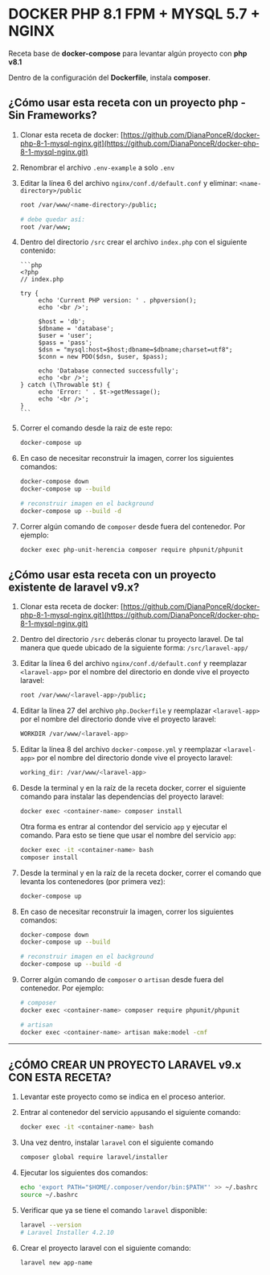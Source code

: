 # DOCKER PHP 8.1 FPM + MYSQL 5.7 + NGINX

Receta base de __docker-compose__ para levantar algún proyecto con __php v8.1__

Dentro de la configuración del __Dockerfile__, instala __composer__.

## ¿Cómo usar esta receta con un proyecto php - Sin Frameworks?

1. Clonar esta receta de docker: [https://github.com/DianaPonceR/docker-php-8-1-mysql-nginx.git](https://github.com/DianaPonceR/docker-php-8-1-mysql-nginx.git)
2. Renombrar el archivo `.env-example` a solo `.env`
3. Editar la línea 6 del archivo `nginx/conf.d/default.conf` y eliminar: `<name-directory>/public`

   ```bash
   root /var/www/<name-directory>/public;
   
   # debe quedar así:
   root /var/www;
   ```
   
4. Dentro del directorio `/src` crear el archivo `index.php` con el siguiente contenido:

       ```php
       <?php
       // index.php

       try {
            echo 'Current PHP version: ' . phpversion();
            echo '<br />';
    
            $host = 'db';
            $dbname = 'database';
            $user = 'user';
            $pass = 'pass';
            $dsn = "mysql:host=$host;dbname=$dbname;charset=utf8";
            $conn = new PDO($dsn, $user, $pass);
    
            echo 'Database connected successfully';
            echo '<br />';
       } catch (\Throwable $t) {
            echo 'Error: ' . $t->getMessage();
            echo '<br />';
       }
       ```
      
5. Correr el comando desde la raiz de este repo:

   ```bash
   docker-compose up
   ```
6. En caso de necesitar reconstruir la imagen, correr los siguientes comandos:

    ```bash
   docker-compose down
   docker-compose up --build
   
   # reconstruir imagen en el background
   docker-compose up --build -d
   ```
7. Correr algún comando de `composer` desde fuera del contenedor. Por ejemplo:

   ```bash
   docker exec php-unit-herencia composer require phpunit/phpunit
   ```


## ¿Cómo usar esta receta con un proyecto existente de laravel v9.x?

1. Clonar esta receta de docker: [https://github.com/DianaPonceR/docker-php-8-1-mysql-nginx.git](https://github.com/DianaPonceR/docker-php-8-1-mysql-nginx.git)
2. Dentro del directorio `/src` deberás clonar tu proyecto laravel. De tal manera que quede ubicado de la siguiente forma: `/src/laravel-app/`
3. Editar la línea 6 del archivo `nginx/conf.d/default.conf` y reemplazar `<laravel-app>` por el nombre del directorio en donde vive el proyecto laravel:

   ```bash
   root /var/www/<laravel-app>/public;
   ```

4. Editar la línea 27 del archivo `php.Dockerfile` y reemplazar `<laravel-app>` por el nombre del directorio donde vive el proyecto laravel:
   
   ```bash
   WORKDIR /var/www/<laravel-app>
   ```
   
5. Editar la línea 8 del archivo `docker-compose.yml` y reemplazar `<laravel-app>` por el nombre del directorio donde vive el proyecto laravel:

   ```bash
   working_dir: /var/www/<laravel-app>
   ```
   
6. Desde la terminal y en la raíz de la receta docker, correr el siguiente comando para instalar las dependencias del proyecto laravel:
   
   ```bash
   docker exec <container-name> composer install
   ```
   
   Otra forma es entrar al contendor del servicio `app` y ejecutar el comando. Para esto se tiene que usar el nombre del servicio `app`:

   ```bash
   docker exec -it <container-name> bash
   composer install
   ```

7. Desde la terminal y en la raíz de la receta docker, correr el comando que levanta los contenedores (por primera vez):

   ```bash
   docker-compose up
   ```
   
8. En caso de necesitar reconstruir la imagen, correr los siguientes comandos:

    ```bash
   docker-compose down
   docker-compose up --build
   
   # reconstruir imagen en el background
   docker-compose up --build -d
   ```
9. Correr algún comando de `composer` o `artisan` desde fuera del contenedor. Por ejemplo:

   ```bash
   # composer
   docker exec <container-name> composer require phpunit/phpunit
   
   # artisan
   docker exec <container-name> artisan make:model -cmf
   ```
   
---

## ¿CÓMO CREAR UN PROYECTO LARAVEL v9.x CON ESTA RECETA?

1. Levantar este proyecto como se indica en el proceso anterior.
2. Entrar al contenedor del servicio `app`usando el siguiente comando:

   ```bash
   docker exec -it <container-name> bash
   ```
3. Una vez dentro, instalar `laravel` con el siguiente comando
   
   ```bash
   composer global require laravel/installer
   ```

4. Ejecutar los siguientes dos comandos:

   ```bash
   echo 'export PATH="$HOME/.composer/vendor/bin:$PATH"' >> ~/.bashrc
   source ~/.bashrc
   ```
   
5. Verificar que ya se tiene el comando `laravel` disponible:

   ```bash
   laravel --version
   # Laravel Installer 4.2.10
   ```

6. Crear el proyecto laravel con el siguiente comando:

   ```bash
   laravel new app-name
   ```